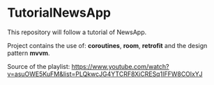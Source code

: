 # TutorialNewsApp
This repository will follow a tutorial of NewsApp.

Project contains the use of: <b>coroutines</b>, <b>room</b>, <b>retrofit</b> and the design pattern <b>mvvm</b>.

Source of the playlist: https://www.youtube.com/watch?v=asuOWE5KuFM&list=PLQkwcJG4YTCRF8XiCRESq1IFFW8COlxYJ
